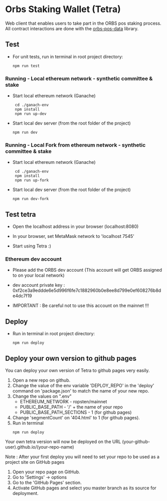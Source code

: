 # Orbs Staking Wallet (Tetra)
Web client that enables users to take part in the ORBS pos staking process.
All contract interactions are done with the [orbs-pos-data](https://github.com/orbs-network/orbs-ethereum-contracts-v1) library.

## Test

* For unit tests, run in terminal in root project directory:

  ```
  npm run test
  ``` 

### Running - Local ethereum network - synthetic committee & stake

* Start local ethereum network (Ganache)
   ```
    cd ./ganach-env
    npm install 
    npm run up-dev
   ```
  
* Start local dev server (from the root folder of the project)

  ```
  npm run dev
  ```    
### Running - Local Fork from ethereum network - synthetic committee & stake

* Start local ethereum network (Ganache)
   ```
    cd ./ganach-env
    npm install 
    npm run up-fork
   ```
  
* Start local dev server (from the root folder of the project)

  ```
  npm run dev-fork
  ```    

## Test tetra
 
* Open the localhost address in your browser (localhost:8080)

* In your browser, set MetaMask network to 'localhost 7545' 

* Start using Tetra :)

### Ethereum dev account

* Please add the ORBS dev account (This account will get ORBS assigned to on your local network)

* dev account private key :  0xf2ce3a9eddde6e5d996f6fe7c1882960b0e8ee8d799e0ef608276b8de4dc7f19

* IMPORTANT : Be careful not to use this account on the mainnet !!!

## Deploy 
* Run in terminal in root project directory:

  ```
  npm run deploy
  ``` 
  
## Deploy your own version to github pages
You can deploy your own version of Tetra to github pages very easily.

1. Open a new repo on github.
2. Change the value of the env variable 'DEPLOY_REPO' in the 'deploy' command on 'package.json' to match the name of your new repo.
3. Change the values on ".env"
    - ETHEREUM_NETWORK - ropsten/mainnet
    - PUBLIC_BASE_PATH - '/' + the name of your repo
    - PUBLIC_BASE_PATH_SECTIONS - 1 (for github pages)
4. Change 'segmentCount' on '404.html' to 1 (for github pages). 
5. Run in terminal 
    ```
    npm run deploy
    ```  

Your own tetra version will now be deployed on the URL (your-github-user).github.io/(your-repo-name)

Note : After your first deploy you will need to set your repo to be used as a project site on GitHub pages
1. Open your repo page on GitHub.
2. Go to 'Settings' -> options
3. Go to the 'GitHub Pages' section.
4. Activate GitHub pages and select you master branch as its source for deployment.
